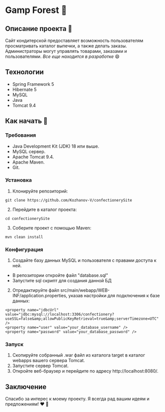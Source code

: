# Gamp Forest :cake:

## Описание проекта :page_facing_up:
Сайт кондитерской предоставляет возможность пользователям просматривать каталог выпечки, а также делать заказы. Администраторы могут управлять товарами, заказами и пользователями. *Все еще находится в разработке* 😄

## Технологии
- Spring Framework 5
- Hibernate 5
- MySQL
- Java
- Tomcat 9.4

## Как начать :rocket:
### Требования 
- Java Development Kit (JDK) 18 или выше.
- MySQL сервер.
- Apache Tomcat 9.4.
- Apache Maven.
- Git.
### Установка
1. Клонируйте репозиторий:
```
git clone https://github.com/Kozhanov-V/confectionerySite
```
2. Перейдите в каталог проекта:
``` 
cd confectionerySite
```
3. Соберите проект с помощью Maven:
``` 
mvn clean install 
```
### Конфигурация
1. Создайте базу данных MySQL и пользователя с правами доступа к ней.
- В репозитории откройте файл "database.sql" 
- Запустите sql скрипт для создания данной БД
2. Отредактируйте файл src/main/webapp/WEB-INF/application.properties, указав настройки для подключения к базе данных:
``` 
<property name="jdbcUrl" value="jdbc:mysql://localhost:3306/confectionery?useSSL=false&amp;allowPublicKeyRetrieval=true&amp;serverTimezone=UTC" />
<property name="user" value="your_database_username" />
<property name="password" value="your_database_password" />
```
### Запуск
1. Скопируйте собранный .war файл из каталога target в каталог webapps вашего сервера Tomcat.
2. Запустите сервер Tomcat.
3. Откройте веб-браузер и перейдите по адресу http://localhost:8080/.

## Заключение
Спасибо за интерес к моему проекту. Я всегда рад вашим идеям и предложениям! :heart: :star2:
